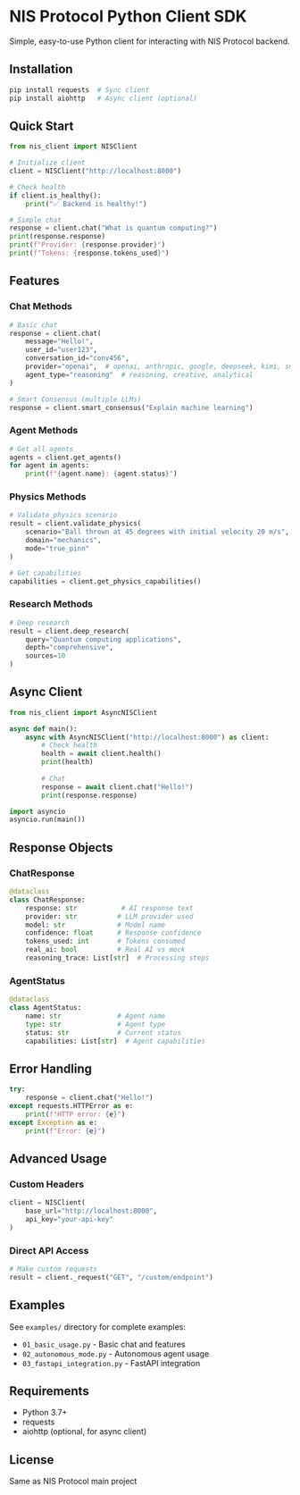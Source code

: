 # NIS Protocol Python Client SDK

Simple, easy-to-use Python client for interacting with NIS Protocol backend.

## Installation

```bash
pip install requests  # Sync client
pip install aiohttp   # Async client (optional)
```

## Quick Start

```python
from nis_client import NISClient

# Initialize client
client = NISClient("http://localhost:8000")

# Check health
if client.is_healthy():
    print("✅ Backend is healthy!")

# Simple chat
response = client.chat("What is quantum computing?")
print(response.response)
print(f"Provider: {response.provider}")
print(f"Tokens: {response.tokens_used}")
```

## Features

### Chat Methods

```python
# Basic chat
response = client.chat(
    message="Hello!",
    user_id="user123",
    conversation_id="conv456",
    provider="openai",  # openai, anthropic, google, deepseek, kimi, smart
    agent_type="reasoning"  # reasoning, creative, analytical
)

# Smart Consensus (multiple LLMs)
response = client.smart_consensus("Explain machine learning")
```

### Agent Methods

```python
# Get all agents
agents = client.get_agents()
for agent in agents:
    print(f"{agent.name}: {agent.status}")
```

### Physics Methods

```python
# Validate physics scenario
result = client.validate_physics(
    scenario="Ball thrown at 45 degrees with initial velocity 20 m/s",
    domain="mechanics",
    mode="true_pinn"
)

# Get capabilities
capabilities = client.get_physics_capabilities()
```

### Research Methods

```python
# Deep research
result = client.deep_research(
    query="Quantum computing applications",
    depth="comprehensive",
    sources=10
)
```

## Async Client

```python
from nis_client import AsyncNISClient

async def main():
    async with AsyncNISClient("http://localhost:8000") as client:
        # Check health
        health = await client.health()
        print(health)
        
        # Chat
        response = await client.chat("Hello!")
        print(response.response)

import asyncio
asyncio.run(main())
```

## Response Objects

### ChatResponse

```python
@dataclass
class ChatResponse:
    response: str           # AI response text
    provider: str          # LLM provider used
    model: str             # Model name
    confidence: float      # Response confidence
    tokens_used: int       # Tokens consumed
    real_ai: bool          # Real AI vs mock
    reasoning_trace: List[str]  # Processing steps
```

### AgentStatus

```python
@dataclass
class AgentStatus:
    name: str              # Agent name
    type: str              # Agent type
    status: str            # Current status
    capabilities: List[str]  # Agent capabilities
```

## Error Handling

```python
try:
    response = client.chat("Hello!")
except requests.HTTPError as e:
    print(f"HTTP error: {e}")
except Exception as e:
    print(f"Error: {e}")
```

## Advanced Usage

### Custom Headers

```python
client = NISClient(
    base_url="http://localhost:8000",
    api_key="your-api-key"
)
```

### Direct API Access

```python
# Make custom requests
result = client._request("GET", "/custom/endpoint")
```

## Examples

See `examples/` directory for complete examples:
- `01_basic_usage.py` - Basic chat and features
- `02_autonomous_mode.py` - Autonomous agent usage
- `03_fastapi_integration.py` - FastAPI integration

## Requirements

- Python 3.7+
- requests
- aiohttp (optional, for async client)

## License

Same as NIS Protocol main project

